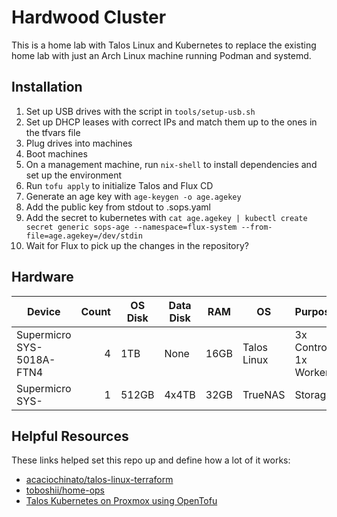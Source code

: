 # Hardwood Cluster

This is a home lab with Talos Linux and Kubernetes to replace the existing home lab with just an Arch Linux machine running Podman and systemd.

## Installation

1. Set up USB drives with the script in `tools/setup-usb.sh`
2. Set up DHCP leases with correct IPs and match them up to the ones in the tfvars file
3. Plug drives into machines
4. Boot machines
5. On a management machine, run `nix-shell` to install dependencies and set up the environment
6. Run `tofu apply` to initialize Talos and Flux CD
7. Generate an age key with `age-keygen -o age.agekey`
8. Add the public key from stdout to .sops.yaml
9. Add the secret to kubernetes with `cat age.agekey | kubectl create secret generic sops-age --namespace=flux-system --from-file=age.agekey=/dev/stdin`
10. Wait for Flux to pick up the changes in the repository?

## Hardware

| Device                    | Count | OS Disk | Data Disk | RAM  | OS          | Purpose               |
| ------------------------- | ----: | ------- | --------- | ---- | ----------- | --------------------- |
| Supermicro SYS-5018A-FTN4 | 4     | 1TB     | None      | 16GB | Talos Linux | 3x Control, 1x Worker |
| Supermicro SYS-           | 1     | 512GB   | 4x4TB     | 32GB | TrueNAS     | Storage               |

## Helpful Resources

These links helped set this repo up and define how a lot of it works:

- [acaciochinato/talos-linux-terraform](https://github.com/acaciochinato/talos-linux-terraform)
- [toboshii/home-ops](https://github.com/toboshii/home-ops)
- [Talos Kubernetes on Proxmox using OpenTofu](https://blog.stonegarden.dev/articles/2024/08/talos-proxmox-tofu/)
